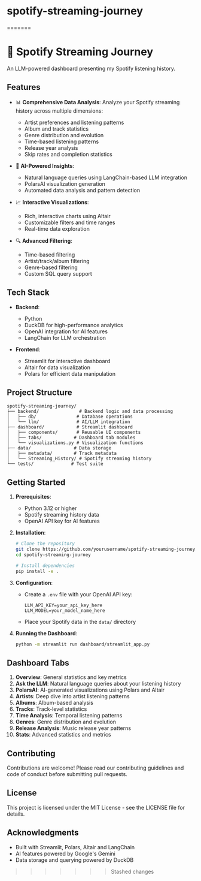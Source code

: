 # spotify-streaming-journey
=======
# 🎵 Spotify Streaming Journey

An LLM-powered dashboard presenting my Spotify listening history.

## Features

- 📊 **Comprehensive Data Analysis**: Analyze your Spotify streaming history across multiple dimensions:
  - Artist preferences and listening patterns
  - Album and track statistics
  - Genre distribution and evolution
  - Time-based listening patterns
  - Release year analysis
  - Skip rates and completion statistics

- 🤖 **AI-Powered Insights**:
  - Natural language queries using LangChain-based LLM integration
  - PolarsAI visualization generation
  - Automated data analysis and pattern detection

- 📈 **Interactive Visualizations**:
  - Rich, interactive charts using Altair
  - Customizable filters and time ranges
  - Real-time data exploration

- 🔍 **Advanced Filtering**:
  - Time-based filtering
  - Artist/track/album filtering
  - Genre-based filtering
  - Custom SQL query support

## Tech Stack

- **Backend**:
  - Python
  - DuckDB for high-performance analytics
  - OpenAI integration for AI features
  - LangChain for LLM orchestration

- **Frontend**:
  - Streamlit for interactive dashboard
  - Altair for data visualization
  - Polars for efficient data manipulation

## Project Structure

```
spotify-streaming-journey/
├── backend/               # Backend logic and data processing
│   ├── db/               # Database operations
│   └── llm/              # AI/LLM integration
├── dashboard/            # Streamlit dashboard
│   ├── components/       # Reusable UI components
│   ├── tabs/            # Dashboard tab modules
│   └── visualizations.py # Visualization functions
├── data/                # Data storage
│   ├── metadata/        # Track metadata
│   └── Streaming_History/ # Spotify streaming history
└── tests/              # Test suite
```

## Getting Started

1. **Prerequisites**:
   - Python 3.12 or higher
   - Spotify streaming history data
   - OpenAI API key for AI features

2. **Installation**:
   ```bash
   # Clone the repository
   git clone https://github.com/yourusername/spotify-streaming-journey.git
   cd spotify-streaming-journey

   # Install dependencies
   pip install -e .
   ```

3. **Configuration**:
   - Create a `.env` file with your OpenAI API key:
     ```
     LLM_API_KEY=your_api_key_here
     LLM_MODEL=your_model_name_here
     ```
   - Place your Spotify data in the `data/` directory

4. **Running the Dashboard**:
   ```bash
   python -m streamlit run dashboard/streamlit_app.py
   ```

## Dashboard Tabs

1. **Overview**: General statistics and key metrics
2. **Ask the LLM**: Natural language queries about your listening history
3. **PolarsAI**: AI-generated visualizations using Polars and Altair
4. **Artists**: Deep dive into artist listening patterns
5. **Albums**: Album-based analysis
6. **Tracks**: Track-level statistics
7. **Time Analysis**: Temporal listening patterns
8. **Genres**: Genre distribution and evolution
9. **Release Analysis**: Music release year patterns
10. **Stats**: Advanced statistics and metrics

## Contributing

Contributions are welcome! Please read our contributing guidelines and code of conduct before submitting pull requests.

## License

This project is licensed under the MIT License - see the LICENSE file for details.

## Acknowledgments

- Built with Streamlit, Polars, Altair and LangChain
- AI features powered by Google's Gemini
- Data storage and querying powered by DuckDB
>>>>>>> Stashed changes
